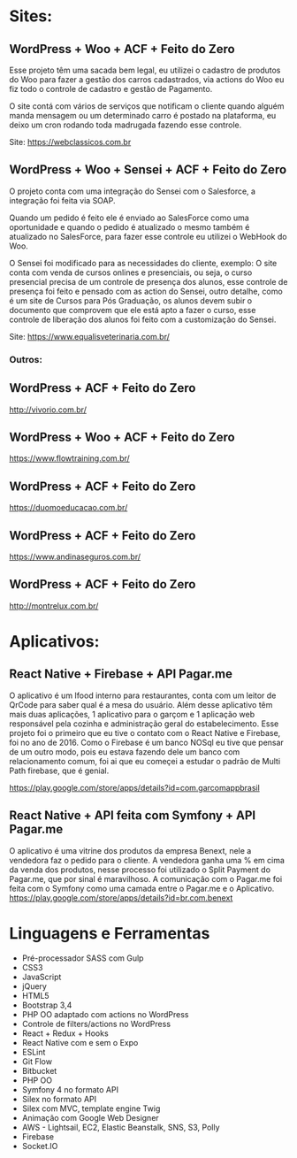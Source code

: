 # Sites:

## WordPress + Woo + ACF + Feito do Zero

Esse projeto têm uma sacada bem legal, eu utilizei o cadastro de produtos do Woo para fazer a gestão dos carros cadastrados, via actions do Woo eu fiz todo o controle de cadastro e gestão de Pagamento. 

O site contá com vários de serviços que notificam o cliente quando alguém manda mensagem ou um determinado carro é postado na plataforma, eu deixo um cron rodando toda madrugada fazendo esse controle.

Site: https://webclassicos.com.br


## WordPress + Woo + Sensei + ACF + Feito do Zero

O projeto conta com uma integração do Sensei com o Salesforce, a integração foi feita via SOAP.

Quando um pedido é feito ele é enviado ao SalesForce como uma oportunidade e quando o pedido é atualizado o mesmo também é atualizado no SalesForce, para fazer esse controle eu utilizei o WebHook do Woo.

O Sensei foi modificado para as necessidades do cliente, exemplo: O site conta com venda de cursos onlines e presenciais, ou seja, o curso presencial precisa de um controle de presença dos alunos, esse controle de presença foi feito e pensado com as action do Sensei, outro detalhe, como é um site de Cursos para Pós Graduação, os alunos devem subir o documento que comprovem que ele está apto a fazer o curso, esse controle de liberação dos alunos foi feito com a customização do Sensei.

Site: https://www.equalisveterinaria.com.br/


### Outros:

## WordPress + ACF + Feito do Zero
http://vivorio.com.br/

## WordPress + Woo + ACF + Feito do Zero
https://www.flowtraining.com.br/

## WordPress + ACF + Feito do Zero
https://duomoeducacao.com.br/

## WordPress + ACF + Feito do Zero
https://www.andinaseguros.com.br/

## WordPress + ACF + Feito do Zero
http://montrelux.com.br/

# Aplicativos:

## React Native + Firebase + API Pagar.me
O aplicativo é um Ifood interno para restaurantes, conta com um leitor de QrCode para saber qual é a mesa do usuário.
Além desse aplicativo têm mais duas aplicações, 1 aplicativo para o garçom e 1 aplicação web responsável pela cozinha e administração geral do estabelecimento.
Esse projeto foi o primeiro que eu tive o contato com o React Native e Firebase, foi no ano de 2016.
Como o Firebase é um banco NOSql eu tive que pensar de um outro modo, pois eu estava fazendo dele um banco com relacionamento comum, foi ai que eu começei a estudar o padrão de Multi Path firebase, que é genial.

https://play.google.com/store/apps/details?id=com.garcomappbrasil


## React Native + API feita com Symfony + API Pagar.me
O aplicativo é uma vitrine dos produtos da empresa Benext, nele a vendedora faz o pedido para o cliente.
A vendedora ganha uma % em cima da venda dos produtos, nesse processo foi utilizado o Split Payment do Pagar.me, que por sinal é maravilhoso. A comunicação com o Pagar.me foi feita com o Symfony como uma camada entre o Pagar.me e o Aplicativo.
https://play.google.com/store/apps/details?id=br.com.benext


# Linguagens e Ferramentas

* Pré-processador SASS com Gulp
* CSS3
* JavaScript
* jQuery
* HTML5
* Bootstrap 3,4
* PHP OO adaptado com actions no WordPress
* Controle de filters/actions no WordPress
* React + Redux + Hooks
* React Native com e sem o Expo
* ESLint
* Git Flow
* Bitbucket
* PHP OO
* Symfony 4 no formato API
* Silex no formato API
* Silex com MVC, template engine Twig
* Animação com Google Web Designer
* AWS - Lightsail, EC2, Elastic Beanstalk, SNS, S3, Polly
* Firebase
* Socket.IO

